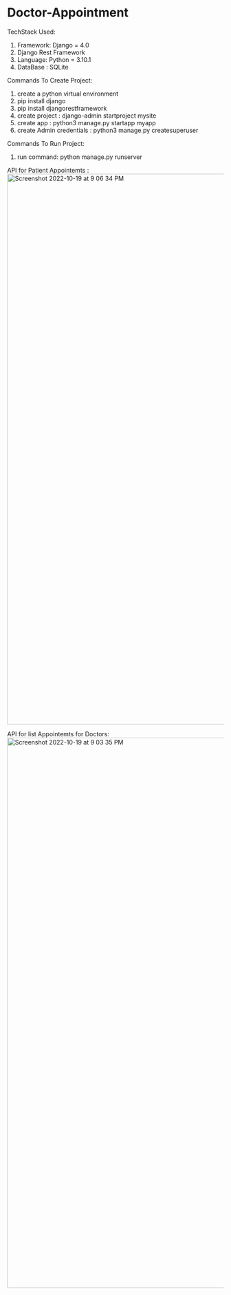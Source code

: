 # Doctor-Appointment

TechStack Used:

 1. Framework: Django = 4.0
 2. Django Rest Framework
 3. Language: Python = 3.10.1
 4. DataBase : SQLite

Commands To Create Project:
 1. create a python virtual environment
 2. pip install django
 3. pip install djangorestframework
 4. create project : django-admin startproject mysite
 5. create app : python3 manage.py startapp myapp
 6. create Admin credentials : python3 manage.py createsuperuser

Commands To Run Project:
 1. run command: python manage.py runserver

API for Patient Appointemts :
<img width="1280" alt="Screenshot 2022-10-19 at 9 06 34 PM" src="https://user-images.githubusercontent.com/60380599/196738426-b59e67a8-52d5-4a4b-b732-b24e0e668770.png">

API for list Appointemts for Doctors:
<img width="1280" alt="Screenshot 2022-10-19 at 9 03 35 PM" src="https://user-images.githubusercontent.com/60380599/196738716-bbaf174d-2b4c-4775-a695-ca7bcbd2c75a.png">
